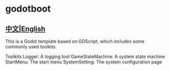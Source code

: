 # godotboot
## [中文](README.md)|[English](README_EN.md)
This is a Godot template based on GDScript, which includes some commonly used toolkits.

Toolkits
Logger: A logging tool
GameStateMachine: A system state machine
StartMenu: The start menu
SystemSetting: The system configuration page